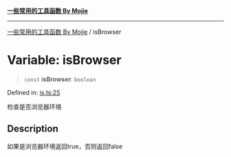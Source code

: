 [**一些常用的工具函数 By Mojie**](../README.md)

***

[一些常用的工具函数 By Mojie](../globals.md) / isBrowser

# Variable: isBrowser

> `const` **isBrowser**: `boolean`

Defined in: [is.ts:25](https://github.com/mojiefong/utils/blob/835f9f080ca618c45c936acaa9a99d1df0257c97/src/is.ts#L25)

检查是否浏览器环境

## Description

如果是浏览器环境返回true，否则返回false
